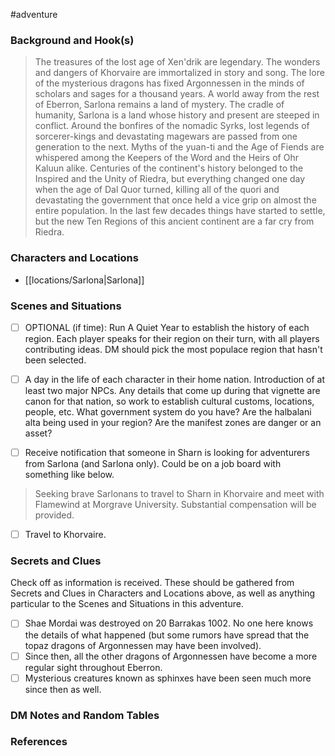  #adventure 

### Background and Hook(s)

>The treasures of the lost age of Xen'drik are legendary. The wonders and dangers of Khorvaire are immortalized in story and song. The lore of the mysterious dragons has fixed Argonnessen in the minds of scholars and sages for a thousand years. A world away from the rest of Eberron, Sarlona remains a land of mystery.
>The cradle of humanity, Sarlona is a land whose history and present are steeped in conflict. Around the bonfires of the nomadic Syrks, lost legends of sorcerer-kings and devastating magewars are passed from one generation to the next. Myths of the yuan-ti and the Age of Fiends are whispered among the Keepers of the Word and the Heirs of Ohr Kaluun alike.
>Centuries of the continent's history belonged to the Inspired and the Unity of Riedra, but everything changed one day when the age of Dal Quor turned, killing all of the quori and devastating the government that once held a vice grip on almost the entire population. In the last few decades things have started to settle, but the new Ten Regions of this ancient continent are a far cry from Riedra.

### Characters and Locations

* [[locations/Sarlona|Sarlona]]

### Scenes and Situations

 - [ ]  OPTIONAL (if time): Run A Quiet Year to establish the history of each region. Each player speaks for their region on their turn, with all players contributing ideas. DM should pick the most populace region that hasn't been selected.

 - [ ]  A day in the life of each character in their home nation. Introduction of at least two major NPCs.
	Any details that come up during that vignette are canon for that nation, so work to establish cultural customs, locations, people, etc.
	What government system do you have? Are the halbalani alta being used in your region? Are the manifest zones are danger or an asset?

 - [ ]  Receive notification that someone in Sharn is looking for adventurers from Sarlona (and Sarlona only). Could be on a job board with something like below.
> Seeking brave Sarlonans to travel to Sharn in Khorvaire and meet with Flamewind at Morgrave University. Substantial compensation will be provided.

 - [ ]  Travel to Khorvaire.

### Secrets and Clues
Check off as information is received. These should be gathered from Secrets and Clues in Characters and Locations above, as well as anything particular to the Scenes and Situations in this adventure.

 - [ ]  Shae Mordai was destroyed on 20 Barrakas 1002. No one here knows the details of what happened (but some rumors have spread that the topaz dragons of Argonnessen may have been involved).
 - [ ]  Since then, all the other dragons of Argonnessen have become a more regular sight throughout Eberron.
 - [ ]  Mysterious creatures known as sphinxes have been seen much more since then as well.

### DM Notes and Random Tables



### References

